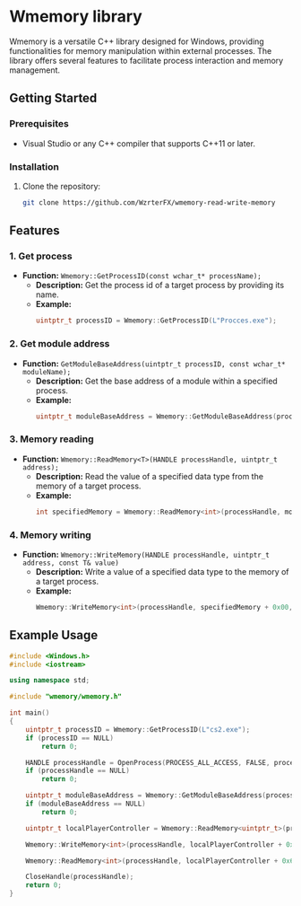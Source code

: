 # Wmemory library

Wmemory is a versatile C++ library designed for Windows, providing functionalities for memory manipulation within external processes.
The library offers several features to facilitate process interaction and memory management.


## Getting Started

### Prerequisites
- Visual Studio or any C++ compiler that supports C++11 or later.

### Installation
1. Clone the repository:
   ```bash
   git clone https://github.com/WzrterFX/wmemory-read-write-memory
   ```



## Features

### 1. Get process
- **Function:** `Wmemory::GetProcessID(const wchar_t* processName);`
  - **Description:** Get the process id of a target process by providing its name.
  - **Example:**
    ```cpp
    uintptr_t processID = Wmemory::GetProcessID(L"Procces.exe");
    ```

### 2. Get module address
- **Function:** `GetModuleBaseAddress(uintptr_t processID, const wchar_t* moduleName);`
  - **Description:** Get the base address of a module within a specified process.
  - **Example:**
    ```cpp
    uintptr_t moduleBaseAddress = Wmemory::GetModuleBaseAddress(processID, L"target.dll");
    ```

### 3. Memory reading
- **Function:** `Wmemory::ReadMemory<T>(HANDLE processHandle, uintptr_t address);`
  - **Description:** Read the value of a specified data type from the memory of a target process.
  - **Example:**
    ```cpp
    int specifiedMemory = Wmemory::ReadMemory<int>(processHandle, moduleBaseAddress + 0x00);
    ```

### 4. Memory writing
- **Function:** `Wmemory::WriteMemory(HANDLE processHandle, uintptr_t address, const T& value)`
  - **Description:** Write a value of a specified data type to the memory of a target process.
  - **Example:**
    ```cpp
    Wmemory::WriteMemory<int>(processHandle, specifiedMemory + 0x00, 16);
    ```


## Example Usage

```main.cpp
#include <Windows.h>
#include <iostream>

using namespace std;

#include "wmemory/wmemory.h"

int main()
{
    uintptr_t processID = Wmemory::GetProcessID(L"cs2.exe");
    if (processID == NULL)
        return 0;

    HANDLE processHandle = OpenProcess(PROCESS_ALL_ACCESS, FALSE, processID);
    if (processHandle == NULL)
        return 0;

    uintptr_t moduleBaseAddress = Wmemory::GetModuleBaseAddress(processID, L"client.dll");
    if (moduleBaseAddress == NULL)
        return 0;

    uintptr_t localPlayerController = Wmemory::ReadMemory<uintptr_t>(processHandle, moduleBaseAddress + 0x180AA20);

    Wmemory::WriteMemory<int>(processHandle, localPlayerController + 0x6D4, 144);

    Wmemory::ReadMemory<int>(processHandle, localPlayerController + 0x6D4);

    CloseHandle(processHandle);
    return 0;
}
```
